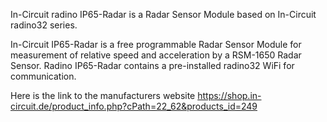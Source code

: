 In-Circuit radino IP65-Radar is a Radar Sensor Module based on In-Circuit radino32 series. 

In-Circuit IP65-Radar is a free programmable Radar Sensor Module for measurement of relative speed and acceleration by a RSM-1650 Radar Sensor. Radino IP65-Radar contains a pre-installed radino32 WiFi for communication.

Here is the link to the manufacturers website https://shop.in-circuit.de/product_info.php?cPath=22_62&products_id=249


